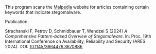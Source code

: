 This program scans the [Malpedia](https://malpedia.caad.fkie.fraunhofer.de/) website for articles containing certain keywords that indicate stegomalware. 

Publication:

Strachanski F, Petrov D, Schmidbauer T, Wendzel S (2024) _A Comprehensive Pattern-based Overview of Stegomalware_. In: Proc. 19th International Conference on Availability, Reliability and Security (ARES 2024). DOI: [10.1145/3664476.3670886](https://doi.org/10.1145/3664476.3670886)
